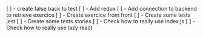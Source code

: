 [ ] - create false back to test
[ ] - Add redux
[ ] - Add connection to backend to retrieve exercice
[ ] - Create exercice from front 
[ ] - Create some tests jest
[ ] - Create some tests stories
[ ] - Check how to really use index.js
[ ] - Check how to really use lazy react



